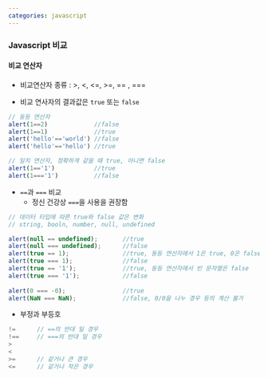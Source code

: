 ```yaml
---
categories: javascript
---
```


### Javascript 비교

#### 비교 연산자

* 비교연산자 종류 : >, <, <=, >=, == , ===

* 비교 연사자의 결과값은 `true` 또는 `false`

```javascript
// 동등 연산자
alert(1==2)				//false
alert(1==1)				//true
alert('hello'=='world')	//false
alert('hello'=='hello')	//true

// 일치 연산자, 정확하게 같을 때 true, 아니면 false
alert(1=='1')			//true
alert(1==='1')			//false
```

* `==`과 `===` 비교
  * 정신 건강상 `===`을 사용을 권장함

```javascript
// 데이터 타입에 따른 true와 false 값은 변화
// string, booln, number, null, undefined

alert(null == undefined);       //true
alert(null === undefined);      //false
alert(true == 1);               //true, 동등 연산자에서 1은 true, 0은 false
alert(true === 1);              //false
alert(true == '1');             //true, 동등 연산자에서 빈 문자열은 false
alert(true === '1');            //false
 
alert(0 === -0);                //true
alert(NaN === NaN);             //false, 0/0을 나누 경우 등의 계산 불가
```

* 부정과 부등호

```javascript
!= 		// ==의 반대 일 경우
!== 	// ===의 반대 일 경우
>
<
>=		// 같거나 큰 경우 
<= 		// 같거나 작은 경우
```